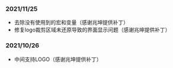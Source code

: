 ### 2021/11/25
  * 去除没有使用到的宏和变量（感谢兆坤提供补丁）
  * 修复logo裁剪区域未还原导致的界面显示问题（感谢兆坤提供补丁）

### 2021/10/26
  * 中间支持LOGO（感谢兆坤提供补丁）
